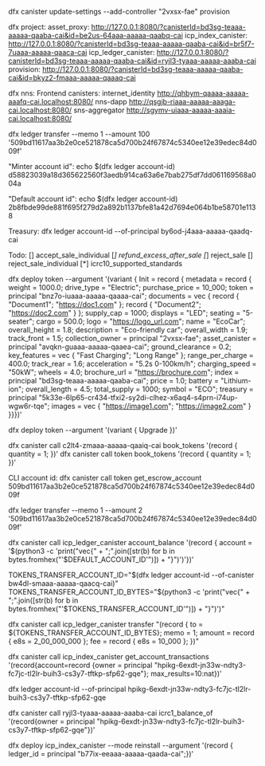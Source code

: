   dfx canister update-settings --add-controller  "2vxsx-fae" provision 


dfx project:
asset_proxy: http://127.0.0.1:8080/?canisterId=bd3sg-teaaa-aaaaa-qaaba-cai&id=be2us-64aaa-aaaaa-qaabq-cai
icp_index_canister: http://127.0.0.1:8080/?canisterId=bd3sg-teaaa-aaaaa-qaaba-cai&id=br5f7-7uaaa-aaaaa-qaaca-cai
icp_ledger_canister: http://127.0.0.1:8080/?canisterId=bd3sg-teaaa-aaaaa-qaaba-cai&id=ryjl3-tyaaa-aaaaa-aaaba-cai
provision: http://127.0.0.1:8080/?canisterId=bd3sg-teaaa-aaaaa-qaaba-cai&id=bkyz2-fmaaa-aaaaa-qaaaq-cai

dfx nns:
Frontend canisters:
internet_identity     http://qhbym-qaaaa-aaaaa-aaafq-cai.localhost:8080/
nns-dapp              http://qsgjb-riaaa-aaaaa-aaaga-cai.localhost:8080/
sns-aggregator        http://sgymv-uiaaa-aaaaa-aaaia-cai.localhost:8080/

dfx ledger transfer --memo 1  --amount 100  '509bd11617aa3b2e0ce521878ca5d700b24f67874c5340ee12e39edec84d009f'

"Minter account id":
echo $(dfx ledger account-id)
d58823039a18d365622560f3aedb914ca63a6e7bab275df7dd061169568a004a

"Default account id":
echo $(dfx ledger account-id)
2b8fbde99de881f695f279d2a892b1137bfe81a42d7694e064b1be58701e1138



Treasury: 
dfx ledger account-id --of-principal by6od-j4aaa-aaaaa-qaadq-cai

Todo:
[] accept_sale_individual
[*] refund_excess_after_sale
[*] reject_sale
[] reject_sale_individual
[*] icrc10_supported_standards


dfx deploy token  --argument '(variant { Init = record { metadata = record { weight = 1000.0; drive_type = "Electric"; purchase_price = 10_000; token = principal "bnz7o-iuaaa-aaaaa-qaaaa-cai"; documents = vec { record { "Document1"; "https://doc1.com" }; record { "Document2"; "https://doc2.com" } }; supply_cap = 1000; displays = "LED"; seating = "5-seater"; cargo = 500.0; logo = "https://logo_url.com"; name = "EcoCar"; overall_height = 1.8; description = "Eco-friendly car"; overall_width = 1.9; track_front = 1.5; collection_owner = principal "2vxsx-fae"; asset_canister = principal "avqkn-guaaa-aaaaa-qaaea-cai"; ground_clearance = 0.2; key_features = vec { "Fast Charging"; "Long Range" }; range_per_charge = 400.0; track_rear = 1.6; acceleration = "5.2s 0-100km/h"; charging_speed = "50kW"; wheels = 4.0; brochure_url = "https://brochure.com"; index = principal "bd3sg-teaaa-aaaaa-qaaba-cai"; price = 1.0; battery = "Lithium-ion"; overall_length = 4.5; total_supply = 1000; symbol = "ECO"; treasury = principal "5k33e-6lp65-cr434-tfxi2-sy2di-clhez-x6aq4-s4prn-i74up-wgw6r-tqe"; images = vec { "https://image1.com"; "https://image2.com" } }}})'

dfx deploy token --argument '(variant { Upgrade })'


dfx canister call c2lt4-zmaaa-aaaaa-qaaiq-cai book_tokens '(record { quantity = 1; })'
dfx canister call token book_tokens '(record { quantity = 1; })'


CLI account id: 
dfx canister call token get_escrow_account
509bd11617aa3b2e0ce521878ca5d700b24f67874c5340ee12e39edec84d009f

dfx ledger transfer --memo 1  --amount 2  '509bd11617aa3b2e0ce521878ca5d700b24f67874c5340ee12e39edec84d009f'


dfx canister call icp_ledger_canister account_balance '(record { account = '$(python3 -c 'print("vec{" + ";".join([str(b) for b in bytes.fromhex("'$DEFAULT_ACCOUNT_ID'")]) + "}")')'})'

TOKENS_TRANSFER_ACCOUNT_ID="$(dfx ledger account-id --of-canister bw4dl-smaaa-aaaaa-qaacq-cai)"
TOKENS_TRANSFER_ACCOUNT_ID_BYTES="$(python3 -c 'print("vec{" + ";".join([str(b) for b in bytes.fromhex("'$TOKENS_TRANSFER_ACCOUNT_ID'")]) + "}")')"


dfx canister call icp_ledger_canister transfer "(record { to = ${TOKENS_TRANSFER_ACCOUNT_ID_BYTES}; memo = 1; amount = record { e8s = 2_00_000_000 }; fee = record { e8s = 10_000 }; })"


dfx canister call icp_index_canister get_account_transactions '(record{account=record {owner = principal "hpikg-6exdt-jn33w-ndty3-fc7jc-tl2lr-buih3-cs3y7-tftkp-sfp62-gqe"}; max_results=10:nat})'

dfx ledger account-id --of-principal hpikg-6exdt-jn33w-ndty3-fc7jc-tl2lr-buih3-cs3y7-tftkp-sfp62-gqe

dfx canister call ryjl3-tyaaa-aaaaa-aaaba-cai icrc1_balance_of '(record{owner = principal "hpikg-6exdt-jn33w-ndty3-fc7jc-tl2lr-buih3-cs3y7-tftkp-sfp62-gqe"})'


dfx deploy icp_index_canister --mode reinstall --argument '(record { ledger_id = principal "b77ix-eeaaa-aaaaa-qaada-cai";})'
